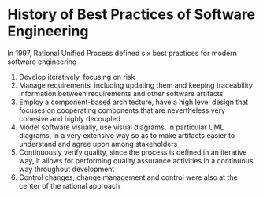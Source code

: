 # History of Best Practices of Software Engineering

In 1997, Rational Unified Process defined six best practices for modern software engineering

1. Develop iteratively, focusing on risk
2. Manage requirements, including updating them and keeping traceability information between requirements and other software artifacts
3. Employ a component-based architecture, have a high level design that focuses on cooperating components that are nevertheless very cohesive and highly decoupled
4. Model software visually, use visual diagrams, in particular UML diagrams, in a very extensive way so as to make artifacts easier to understand and agree upon among stakeholders
5. Continuously verify quality, since the process is defined in an iterative way, it allows for performing quality assurance activities in a continuous way throughout development
6. Control changes, change management and control were also at the center of the rational approach
